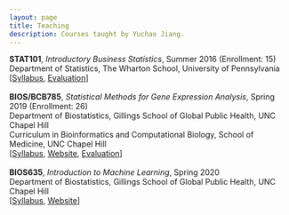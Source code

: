 ```yaml
---
layout: page
title: Teaching
description: Courses taught by Yuchao Jiang.
---
```

<div class="cv">
  <b>STAT101</b>, <i>Introductory Business Statistics</i>, Summer 2016 (Enrollment: 15) <br/> 
Department of Statistics, The Wharton School, University of Pennsylvania <br/>
  [<a href="../assets/pdfs/Syllabus-STAT-101-2016-Summer.pdf" title="Syllabus STAT101">Syllabus</a>,
	<a href="../assets/pdfs/STAT101_teaching_evaluation.pdf" title="Evaluation STAT101">Evaluation</a>]
</div>
<br/>
<div class="cv">
  <b>BIOS/BCB785</b>, <i>Statistical Methods for Gene Expression Analysis</i>, Spring 2019 (Enrollment: 26) <br/>
Department of Biostatistics, Gillings School of Global Public Health, UNC Chapel Hill <br/>
Curriculum in Bioinformatics and Computational Biology, School of Medicine, UNC Chapel Hill
<br/>
[<a href="https://www.dropbox.com/s/n6vlqyzyp0v82xo/BIOS785_Spring2019_Yuchao_Jiang.pdf?dl=0" title="Syllabus BIOS785">Syllabus</a>,
	<a href="https://goo.gl/tmihLU" title="Course Website">Website</a>,
	<a href="https://www.dropbox.com/s/4dd3cntz0d2vqt9/selected_evaluation.pdf?dl=0" title="Selected Evaluation">Evaluation</a>]
</div>
<br/>
<div class="cv">
  <b>BIOS635</b>, <i>Introduction to Machine Learning</i>, Spring 2020 <br/>
Department of Biostatistics, Gillings School of Global Public Health, UNC Chapel Hill <br/>
[<a href="https://www.dropbox.com/s/o7bu8kg1lcv74tc/BIOS%20635_Intro%20Machine%20Learning_Syllabus_v1.pdf?dl=0" title="Syllabus BIOS635">Syllabus</a>, <a href="https://github.com/yuchaojiang/BIOS635/" title="Course Website">Website</a>]
</div>
